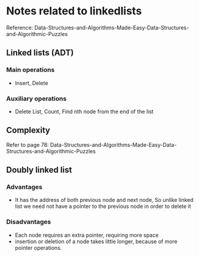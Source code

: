 Notes related to linkedlists
============================
Reference: Data-Structures-and-Algorithms-Made-Easy-Data-Structures-and-Algorithmic-Puzzles

Linked lists (ADT)
------------------

### Main operations
 - Insert, Delete

### Auxiliary operations
 - Delete List, Count, Find nth node from the end of the list


Complexity
-----------
Refer to page 78: Data-Structures-and-Algorithms-Made-Easy-Data-Structures-and-Algorithmic-Puzzles


Doubly linked list
------------------

### Advantages
- It has the address of both previous node and next node, So unlike linked list we need not have a pointer to the previous node in order to delete it


### Disadvantages
 - Each node requires an extra pointer, requiring more space
 - insertion or deletion of a node takes little longer, because of more pointer operations.
